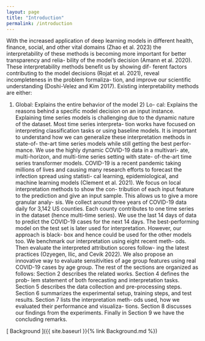 ```yaml
---
layout: page
title: "Introduction"
permalink: /introduction
---
```


With the increased application of deep learning models in
different health, finance, social, and other vital domains
(Zhao et al. 2023) the interpretability of these methods is
becoming more important for better transparency and relia-
bility of the model’s decision (Amann et al. 2020).
These interpretability methods benefit us by showing dif-
ferent factors contributing to the model decisions (Rojat
et al. 2021), reveal incompleteness in the problem formaliza-
tion, and improve our scientific understanding (Doshi-Velez
and Kim 2017). Existing interpretability methods are either:
1) Global: Explains the entire behavior of the model 2) Lo-
cal: Explains the reasons behind a specific model decision
on an input instance.
Explaining time series models is challenging due to the
dynamic nature of the dataset. Most time series interpreta-
tion works have focused on interpreting classification tasks
or using baseline models. It is important to understand how 
we can generalize these interpretation methods in state-of-
the-art time series models while still getting the best perfor-
mance.
We use the highly dynamic COVID-19 data in a multivari-
ate, multi-horizon, and multi-time series setting with state-
of-the-art time series transformer models. COVID-19 is a
recent pandemic taking millions of lives and causing many
research efforts to forecast the infection spread using statisti-
cal learning, epidemiological, and machine learning models
(Clement et al. 2021).
We focus on local interpretation methods to show the con-
tribution of each input feature to the prediction and give an
input sample. This allows us to give a more granular analy-
sis. We collect around three years of COVID-19 data daily
for 3,142 US counties. Each county contributes to one time
series in the dataset (hence multi-time series). We use the
last 14 days of data to predict the COVID-19 cases for the
next 14 days. The best-performing model on the test set is
later used for interpretation. However, our approach is black-
box and hence could be used for the other models too.
We benchmark our interpretation using eight recent meth-
ods. Then evaluate the interpreted attribution scores follow-
ing the latest practices (Ozyegen, Ilic, and Cevik 2022). We
also propose an innovative way to evaluate sensitivities of
age group features using real COVID-19 cases by age group.
The rest of the sections are organized as follows: Section
2 describes the related works. Section 4 defines the prob-
lem statement of both forecasting and interpretation tasks.
Section 5 describes the data collection and pre-processing
steps. Section 6 summarizes the experimental setup, training
steps, and test results. Section 7 lists the interpretation meth-
ods used, how we evaluated their performance and visualiza-
tions. Section 8 discusses our findings from the experiments.
Finally in Section 9 we have the concluding remarks. 

[ Background ]({{ site.baseurl }}{% link Background.md %})
